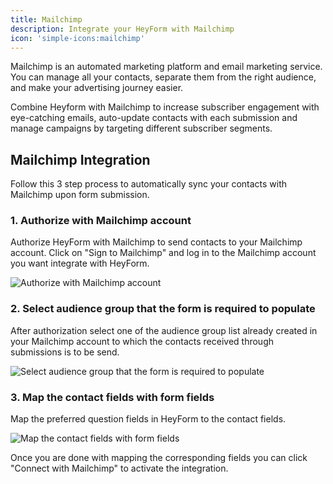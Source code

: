 ```yaml
---
title: Mailchimp
description: Integrate your HeyForm with Mailchimp
icon: 'simple-icons:mailchimp'
---
```


Mailchimp is an automated marketing platform and email marketing service. You can manage all your contacts, separate them from the right audience, and make your advertising journey easier.

Combine Heyform with Mailchimp to increase subscriber engagement with eye-catching emails, auto-update contacts with each submission and manage campaigns by targeting different subscriber segments.

## Mailchimp Integration

Follow this 3 step process to automatically sync your contacts with Mailchimp upon form submission.

### 1. Authorize with Mailchimp account
    
Authorize HeyForm with Mailchimp to send contacts to your Mailchimp account. Click on "Sign to Mailchimp" and log in to the Mailchimp account you want integrate with HeyForm.

<img
  src="/images/integrations/mailchimp/connect-mailchimp.png"
  alt="Authorize with Mailchimp account"
/>

### 2. Select audience group that the form is required to populate
    
After authorization select one of the audience group list already created in your Mailchimp account to which the contacts received through submissions is to be send.

<img
  src="https://heyform.b-cdn.net/images/integrations/mailchimp/select-mailchimp.png"
  alt="Select audience group that the form is required to populate"
/>

### 3. Map the contact fields with form fields
    
Map the preferred question fields in HeyForm to the contact fields.

<img
  src="https://heyform.b-cdn.net/images/integrations/mailchimp/map-mailchimp.png"
  alt="Map the contact fields with form fields"
/>

Once you are done with mapping the corresponding fields you can click "Connect with Mailchimp" to activate the integration.



